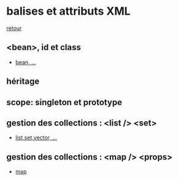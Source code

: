 # balises et attributs XML
[retour](https://github.com/grouault/spring-tutorial/blob/master/spring-contexte/notes/configuration.xml.md)

## &lt;bean&gt;, id et class
* [bean, ...](https://github.com/grouault/spring-tutorial/blob/master/spring-contexte/notes/balise-attributs-xml/bean.md)

## héritage

## scope: singleton et prototype

## gestion des collections : &lt;list /&gt; &lt;set&gt;
* [list,set,vector, ...](https://github.com/grouault/spring-tutorial/blob/master/spring-contexte/notes/balise-attributs-xml/list.md)

## gestion des collections : &lt;map /&gt; &lt;props&gt;
* [map](https://github.com/grouault/spring-tutorial/blob/master/spring-contexte/notes/balise-attributs-xml/map.md)
